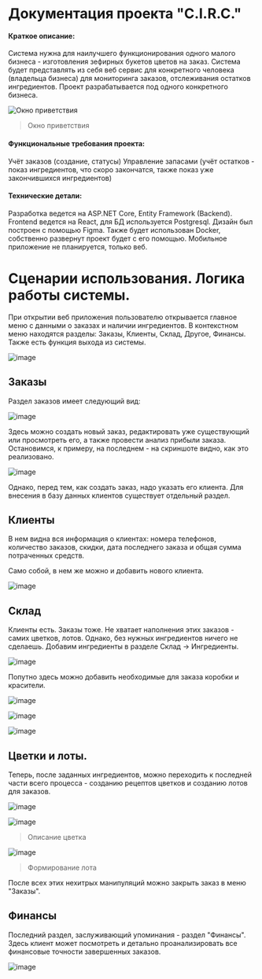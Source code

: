# Документация проекта "C.I.R.C."


#### **Краткое описание:**  
Cистема нужна для наилучшего функционирования одного малого бизнеса - изготовления зефирных букетов цветов на заказ. Система будет представлять из себя веб сервис для конкретного человека (владельца бизнеса) для мониторинга заказов, отслеживания остатков ингредиентов.
Проект разрабатывается под одного конкретного бизнеса.


![Окно приветствия](./images/welcome.jpg)

> Окно приветствия 



#### **Функциональные требования проекта:**
Учёт заказов (создание, статусы)
Управление запасами (учёт остатков - показ ингредиентов, что скоро закончатся, также показ уже закончившихся ингредиентов)

#### **Технические детали:**
Разработка ведется на ASP.NET Core, Entity Framework (Backend).
Frontend ведется на React, для БД используется Postgresql. Дизайн был построен с помощью Figma. Также будет использован Docker, собственно развернут проект будет с его помощью. Мобильное приложение не планируется, только веб.


# **Сценарии использования. Логика работы системы.**

При открытии веб приложения пользователю открывается главное меню с данными о заказах и наличии ингредиентов. В контекстном меню находятся разделы: Заказы, Клиенты, Склад, Другое, Финансы. Также есть функция выхода из системы.



![image](./images/logic.jpg)



## Заказы 

Раздел заказов имеет следующий вид:

![image](./images/orders.jpg)


Здесь можно создать новый заказ, редактировать уже существующий или просмотреть его, а также провести анализ прибыли заказа. Остановимся, к примеру, на последнем - на скриншоте видно, как это реализовано.

![image](./images/analyse.jpg)



Однако, перед тем, как создать заказ, надо указать его клиента. Для внесения в базу данных клиентов существует отдельный раздел. 

## Клиенты

В нем видна вся информация о клиентах: номера телефонов, количество заказов, скидки, дата последнего заказа и общая сумма потраченных средств.

Само собой, в нем же можно и добавить нового клиента.

![image](./images/Clients.jpg)


## Склад

Клиенты есть. Заказы тоже. Не хватает наполнения этих заказов - самих цветков, лотов. 
Однако, без нужных ингредиентов ничего не сделаешь. 
Добавим ингредиенты в разделе Склад -> Ингредиенты. 

![image](./images/storage.jpg)


Попутно здесь можно добавить необходимые для заказа коробки и красители.

![image](./images/ingredients.jpg)


![image](./images/dyes.jpg)


![image](./images/boxes.jpg)


## Цветки и лоты. 

Теперь, после заданных ингредиентов, можно переходить к последней части всего процесса - созданию рецептов цветков и созданию лотов для заказов. 

![image](./images/flowers_menu.jpg)


![image](./images/flowers_formula.jpg)


> Описание цветка



![image](./images/add_to_lot.jpg)

> Формирование лота

После всех этих нехитрых манипуляций можно закрыть заказ в меню "Заказы". 


## Финансы

Последний раздел, заслуживающий упоминания - раздел "Финансы". Здесь клиент может посмотреть и детально проанализировать все финансовые точности завершенных заказов.

![image](./images/finances.jpg)
